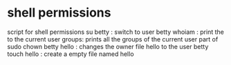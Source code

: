 # shell permissions
script for shell permissions
su betty : switch to user betty
whoiam : print the to the current user
groups: prints all the groups of the current user part of
sudo chown betty hello : changes the owner file hello to the user betty
touch hello : create a empty file named hello
